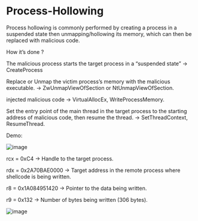 # Process-Hollowing

Process hollowing is commonly performed by creating a process in a suspended state then unmapping/hollowing its memory, which can then be replaced with malicious code.

How it’s done ?

The malicious process starts the target process in a “suspended state” -> CreateProcess

Replace or Unmap the victim process’s memory with the malicious executable. -> ZwUnmapViewOfSection or NtUnmapViewOfSection.

injected malicious code ->  VirtualAllocEx, WriteProcessMemory.

Set the entry point of the main thread in the target process to the starting address of malicious code, then resume the thread. -> SetThreadContext, ResumeThread.

Demo: 

![image](https://github.com/user-attachments/assets/46e5cc8d-990c-4944-8829-2f2272b592d8)

rcx = 0xC4 → Handle to the target process.

rdx = 0x2A70BAE0000 → Target address in the remote process where shellcode is being written.

r8 = 0x1A084951420 → Pointer to the data being written.

r9 = 0x132 → Number of bytes being written (306 bytes).

![image](https://github.com/user-attachments/assets/c3cbcf34-6fbb-4edc-a377-cb53f0569883)
